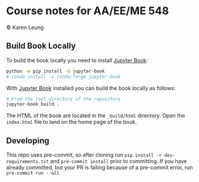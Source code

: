 # Course notes for AA/EE/ME 548


&copy; Karen Leung

## Build Book Locally

To build the book locally you need to install [Jupyter Book](https://jupyterbook.org/en/stable/intro.html):

```bash
python -m pip install -U jupyter-book
# conda install -c conda-forge jupyter-book
```

With [Jupyter Book](https://jupyterbook.org/en/stable/intro.html) installed you can build the book locally as follows:

```bash
# From the root directory of the repository
jupyter-book build .
```

The HTML of the book are located in the `_build/html` directory. Open the `index.html` file to land on the home page of the book.

## Developing

This repo uses pre-commit, so after cloning run `pip install -r dev-requirements.txt` and `pre-commit install` prior to committing.
If you have already committed, but your PR is failing because of a pre-commit error, run `pre-commit run --all`
